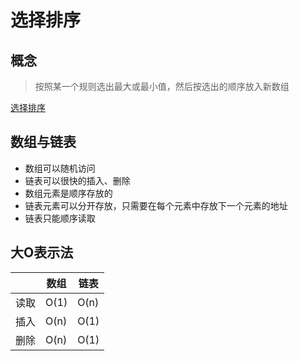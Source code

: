 # 选择排序
## 概念
> 按照某一个规则选出最大或最小值，然后按选出的顺序放入新数组

[选择排序](selection_sort.php)

## 数组与链表
* 数组可以随机访问
* 链表可以很快的插入、删除
* 数组元素是顺序存放的
* 链表元素可以分开存放，只需要在每个元素中存放下一个元素的地址
* 链表只能顺序读取

## 大O表示法

|      | 数组  | 链表 |
| ---  | ---  | --- |
| 读取  | O(1) | O(n) |
| 插入  | O(n) | O(1) |
| 删除  | O(n) | O(1) |
